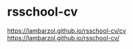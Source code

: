 # rsschool-cv
https://lambarzol.github.io/rsschool-cv/cv  
https://lambarzol.github.io/rsschool-cv/
